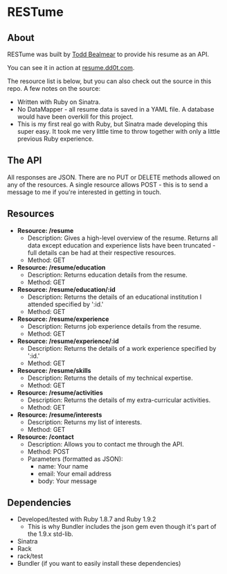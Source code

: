 # RESTume

## About

RESTume was built by [Todd Bealmear](http://dd0t.com) to provide his resume as an API.

You can see it in action at [resume.dd0t.com](http://resume.dd0t.com).

The resource list is below, but you can also check out the source in this repo.
A few notes on the source:

*	Written with Ruby on Sinatra.
*	No DataMapper - all resume data is saved in a YAML file. A database would have been overkill for this project.
*	This is my first real go with Ruby, but Sinatra made developing this super easy. It took me very little time to 
throw together with only a little previous Ruby experience.

## The API

All responses are JSON. There are no PUT or DELETE methods allowed on any of the resources. 
A single resource allows POST - this is to send a message to me if you're interested in getting in touch.

## Resources

*	**Resource: /resume**
	*	Description: Gives a high-level overview of the resume. Returns all data except education
	and experience lists have been truncated - full details can be had at their respective resources.
	*	Method: GET
*	**Resource: /resume/education**
	*	Description: Returns education details from the resume.
	*	Method: GET
*	**Resource: /resume/education/:id**
	*	Description: Returns the details of an educational institution I attended specified by ':id.'
	*	Method: GET
*	**Resource: /resume/experience**
	*	Description: Returns job experience details from the resume.
	*	Method: GET
*	**Resource: /resume/experience/:id**
	*	Description: Returns the details of a work experience specified by ':id.'
	*	Method: GET
*	**Resource: /resume/skills**
    *	Description: Returns the details of my technical expertise.
    *	Method: GET
*	**Resource: /resume/activities**
	*	Description: Returns the details of my extra-curricular activities.
	*	Method: GET
*	**Resource: /resume/interests**
	*	Description: Returns my list of interests.
	*	Method: GET
*	**Resource: /contact**
	*	Description: Allows you to contact me through the API.
	*	Method: POST
	*	Parameters (formatted as JSON):
		*	name: Your name
		*	email: Your email address
		*	body: Your message

## Dependencies

*	Developed/tested with Ruby 1.8.7 and Ruby 1.9.2
	*	This is why Bundler includes the json gem even though it's part of the 1.9.x std-lib.
*	Sinatra
*	Rack
*	rack/test
*	Bundler (if you want to easily install these dependencies)
